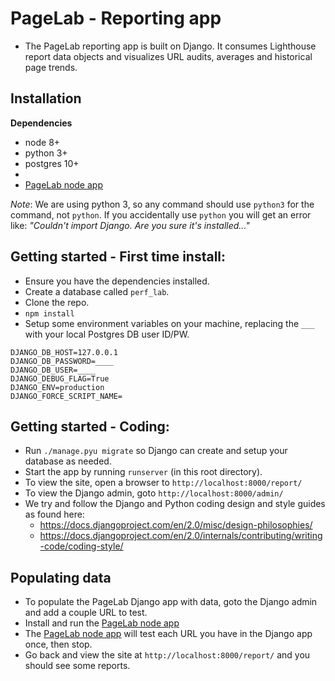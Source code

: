 # PageLab - Reporting app

* The PageLab reporting app is built on Django. It consumes Lighthouse report data objects and visualizes URL audits, averages and historical page trends.

## Installation

**Dependencies**

* node 8+
* python 3+
* postgres 10+
* 
* [PageLab node app](../../pageaudit)


_Note_: We are using python 3, so any command should use  `python3` for the command, not `python`.
If you accidentally use `python` you will get an error like: _"Couldn't import Django. Are you sure it's installed..."_

## Getting started - First time install:

- Ensure you have the dependencies installed.
- Create a database called `perf_lab`.
- Clone the repo.
- `npm install`
- Setup some environment variables on your machine, replacing the `___` with your local Postgres DB user ID/PW.
 
```
DJANGO_DB_HOST=127.0.0.1
DJANGO_DB_PASSWORD=____
DJANGO_DB_USER=____
DJANGO_DEBUG_FLAG=True
DJANGO_ENV=production
DJANGO_FORCE_SCRIPT_NAME=
```



## Getting started - Coding:
- Run `./manage.pyu migrate` so Django can create and setup your database as needed.
- Start the app by running `runserver` (in this root directory).
- To view the site, open a browser to `http://localhost:8000/report/`
- To view the Django admin, goto `http://localhost:8000/admin/`
- We try and follow the Django and Python coding design and style guides as found here: 
    - https://docs.djangoproject.com/en/2.0/misc/design-philosophies/
    - https://docs.djangoproject.com/en/2.0/internals/contributing/writing-code/coding-style/

## Populating data
- To populate the PageLab Django app with data, goto the Django admin and add a couple URL to test.
- Install and run the [PageLab node app](../../pageaudit)
- The [PageLab node app](../../pageaudit) will test each URL you have in the Django app once, then stop.
- Go back and view the site at `http://localhost:8000/report/` and you should see some reports.


